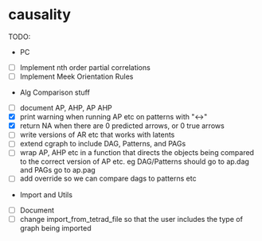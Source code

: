 # causality

TODO:
* PC
- [ ] Implement nth order partial correlations
- [ ] Implement Meek Orientation Rules
* Alg Comparison stuff
- [ ] document AP, AHP, AP AHP
- [X] print warning when running AP etc on patterns with "<->"
- [x] return NA when there are 0 predicted arrows, or 0 true arrows
- [ ] write versions of AR etc that works with latents
- [ ] extend cgraph to include DAG, Patterns, and PAGs
- [ ] wrap AP, AHP etc in a function that directs the objects being compared to the correct version of AP etc. eg DAG/Patterns should go to ap.dag and PAGs go to ap.pag
- [ ] add override so we can compare dags to patterns etc
* Import and Utils
- [ ] Document
- [ ] change import_from_tetrad_file so that the user includes the type of graph being imported
